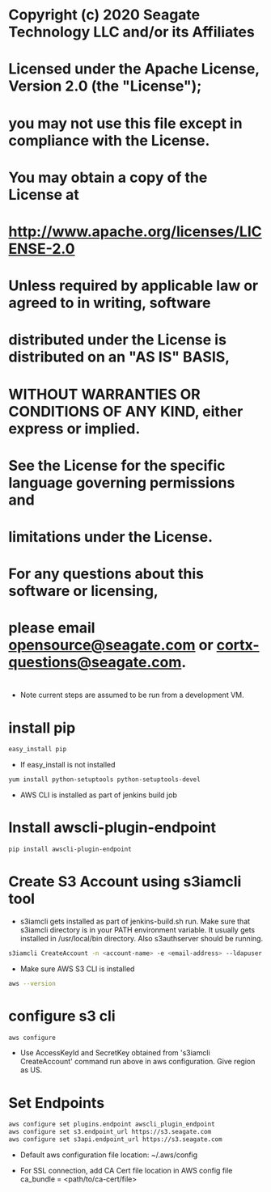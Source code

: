 #
# Copyright (c) 2020 Seagate Technology LLC and/or its Affiliates
#
# Licensed under the Apache License, Version 2.0 (the "License");
# you may not use this file except in compliance with the License.
# You may obtain a copy of the License at
#
#    http://www.apache.org/licenses/LICENSE-2.0
#
# Unless required by applicable law or agreed to in writing, software
# distributed under the License is distributed on an "AS IS" BASIS,
# WITHOUT WARRANTIES OR CONDITIONS OF ANY KIND, either express or implied.
# See the License for the specific language governing permissions and
# limitations under the License.
#
# For any questions about this software or licensing,
# please email opensource@seagate.com or cortx-questions@seagate.com.
#

* Note current steps are assumed to be run from a development VM.

# install pip
```sh
easy_install pip
```

* If easy_install is not installed
```sh
yum install python-setuptools python-setuptools-devel
```

* AWS CLI is installed as part of jenkins build job

# Install awscli-plugin-endpoint
```sh
pip install awscli-plugin-endpoint
```

# Create S3 Account using s3iamcli tool

* s3iamcli gets installed as part of jenkins-build.sh run.
Make sure that s3iamcli directory is in your PATH environment variable.
It usually gets installed in /usr/local/bin directory.
Also s3authserver should be running.

```sh
s3iamcli CreateAccount -n <account-name> -e <email-address> --ldapuser sgiamadmin --ldappasswd ldapadmin
```

* Make sure AWS S3 CLI is installed
```sh
aws --version
```

# configure s3 cli
```sh
aws configure
```

* Use AccessKeyId and SecretKey obtained from 's3iamcli CreateAccount' command run above in aws configuration.
Give region as US.

# Set Endpoints
```sh
aws configure set plugins.endpoint awscli_plugin_endpoint
aws configure set s3.endpoint_url https://s3.seagate.com
aws configure set s3api.endpoint_url https://s3.seagate.com
```

* Default aws configuration file location: ~/.aws/config

* For SSL connection, add CA Cert file location in AWS config file
ca_bundle = <path/to/ca-cert/file>







